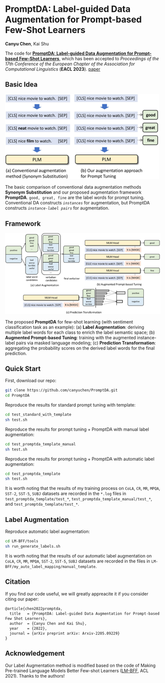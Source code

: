 # PromptDA: Label-guided Data Augmentation for Prompt-based Few-Shot Learners
**Canyu Chen**, Kai Shu

The code for **[PromptDA: Label-guided Data Augmentation for Prompt-based Few-Shot Learners](https://arxiv.org/abs/2205.09229)**, which has been accepted to *Proceedings of the 17th Conference of the European Chapter of the Association for Computational Linguistics* (**EACL 2023**). [paper](https://arxiv.org/abs/2205.09229)


## Basic Idea
<img src="./image/image2.jpg" width="500">    

The basic comparison of conventional data augmentation methods **Synonym Substitution** and our proposed augmentation framework **PromptDA**. `good, great, fine` are the label words for prompt tuning. Conventional DA constructs *`instances`* for augmentation, but PromptDA constructs *`instance-label pairs`* for augmentation.


## Framework
<img src="./image/image1.jpg" width="700">    

The proposed **PromptDA** for few-shot learning (with sentiment classification task as an example): (a) **Label Augmentation**: deriving multiple label words for each class to enrich the label semantic space; (b) **Augmented Prompt-based Tuning**: training with the augmented instance-label pairs via masked language modeling; (c) **Prediction Transformation**:  aggregating  the probability scores on the derived label words for the final prediction. 

## Quick Start

First, download our repo:
```bash
git clone https://github.com/canyuchen/PromptDA.git
cd PromptDA
```
Reproduce the results for standard prompt tuning with template:
```bash
cd test_standard_with_template
sh test.sh
```
Reproduce the results for prompt tuning + PromptDA with manual label augmentation:
```bash
cd test_promptda_template_manual
sh test.sh
```
Reproduce the results for prompt tuning + PromptDA with automatic label augmentation:
```bash
cd test_promptda_template
sh test.sh
```
It is worth noting that the results of my training process on `CoLA`, `CR`, `MR`, `MPQA`, `SST-2`, `SST-5`, `SUBJ` datasets are recorded in the `*.log` files in `test_promptda_template/test_*`, `test_promptda_template_manual/test_*`, and `test_promptda_template/test_*`.


## Label Augmentation
Reproduce automatic label augmentation:
```bash
cd LM-BFF/tools
sh run_generate_labels.sh
```
It is worth noting that the results of our automatic label augmentation on `CoLA`, `CR`, `MR`, `MPQA`, `SST-2`, `SST-5`, `SUBJ` datasets are recorded in the files in `LM-BFF/my_auto_label_mapping/manual_template`.


## Citation
If you find our code useful, we will greatly appreacite it if you consider citing our paper:
```
@article{chen2022promptda,
  title   = {PromptDA: Label-guided Data Augmentation for Prompt-based Few Shot Learners},
  author  = {Canyu Chen and Kai Shu},
  year    = {2022},
  journal = {arXiv preprint arXiv: Arxiv-2205.09229}
}
```

## Acknowledgement

Our Label Augmentation method is modified based on the code of Making Pre-trained Language Models Better Few-shot Learners ([LM-BFF](https://github.com/princeton-nlp/LM-BFF), ACL 2021). Thanks to the authors!









